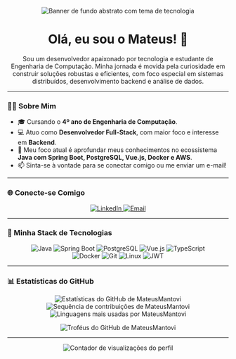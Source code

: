 <p align="center">
  <img src="http://googleusercontent.com/image_generation_content/0" alt="Banner de fundo abstrato com tema de tecnologia"/>
</p>

<div align="center">
  
# Olá, eu sou o Mateus! 👋

Sou um desenvolvedor apaixonado por tecnologia e estudante de Engenharia de Computação. Minha jornada é movida pela curiosidade em construir soluções robustas e eficientes, com foco especial em sistemas distribuídos, desenvolvimento backend e análise de dados.

</div>

---

### 👨‍💻 Sobre Mim

- 🎓 Cursando o **4º ano de Engenharia de Computação**.
- 💻 Atuo como **Desenvolvedor Full-Stack**, com maior foco e interesse em **Backend**.
- 🚀 Meu foco atual é aprofundar meus conhecimentos no ecossistema **Java com Spring Boot, PostgreSQL, Vue.js, Docker e AWS**.
- 📫 Sinta-se à vontade para se conectar comigo ou me enviar um e-mail!

---

### 🌐 Conecte-se Comigo

<p align="center">
  <a href="https://www.linkedin.com/in/mateusmantovi/" target="_blank">
    <img src="https://img.shields.io/badge/LinkedIn-%230077B5.svg?style=for-the-badge&logo=linkedin&logoColor=white" alt="LinkedIn"/>
  </a>
  <a href="mailto:mateusmantovi@gmail.com" target="_blank">
    <img src="https://img.shields.io/badge/Email-D14836?style=for-the-badge&logo=gmail&logoColor=white" alt="Email"/>
  </a>
</p>

---

### 🚀 Minha Stack de Tecnologias

<p align="center">
  <img src="https://img.shields.io/badge/Java-%23ED8B00.svg?style=for-the-badge&logo=openjdk&logoColor=white" alt="Java"/>
  <img src="https://img.shields.io/badge/SpringBoot-6DB33F.svg?style=for-the-badge&logo=springboot&logoColor=white" alt="Spring Boot"/>
  <img src="https://img.shields.io/badge/PostgreSQL-%23316192.svg?style=for-the-badge&logo=postgresql&logoColor=white" alt="PostgreSQL"/>
  <img src="https://img.shields.io/badge/Vue.js-35495E?style=for-the-badge&logo=vue.js&logoColor=4FC08D" alt="Vue.js"/>
  <img src="https://img.shields.io/badge/TypeScript-%23007ACC.svg?style=for-the-badge&logo=typescript&logoColor=white" alt="TypeScript"/>
  <br/>
  <img src="https://img.shields.io/badge/Docker-%230db7ed.svg?style=for-the-badge&logo=docker&logoColor=white" alt="Docker"/>
  <img src="https://img.shields.io/badge/Git-%23F05033.svg?style=for-the-badge&logo=git&logoColor=white" alt="Git"/>
  <img src="https://img.shields.io/badge/Linux-%23FCC624.svg?style=for-the-badge&logo=linux&logoColor=black" alt="Linux"/>
  <img src="https://img.shields.io/badge/JWT-black?style=for-the-badge&logo=JSON%20web%20tokens" alt="JWT"/>
</p>

---

### 📊 Estatísticas do GitHub

<p align="center">
  <img src="https://github-readme-stats.vercel.app/api?username=MateusMantovi&theme=aura&hide_border=false&include_all_commits=true&count_private=true" alt="Estatísticas do GitHub de MateusMantovi"/>
  <br/>
  <img src="https://github-readme-streak-stats.herokuapp.com/?user=MateusMantovi&theme=aura&hide_border=false" alt="Sequência de contribuições de MateusMantovi"/>
  <br/>
  <img src="https://github-readme-stats.vercel.app/api/top-langs/?username=MateusMantovi&theme=aura&hide_border=false&layout=compact" alt="Linguagens mais usadas por MateusMantovi"/>
</p>

<p align="center">
  <img src="https://github-profile-trophy.vercel.app/?username=MateusMantovi&theme=radical&no-frame=false&no-bg=true&margin-w=4" alt="Troféus do GitHub de MateusMantovi"/>
</p>

---

<p align="center">
  <img src="https://komarev.com/ghpvc/?username=MateusMantovi&label=VISUALIZAÇÕES+DO+PERFIL&color=0e75b6&style=flat" alt="Contador de visualizações do perfil"/>
</p>
